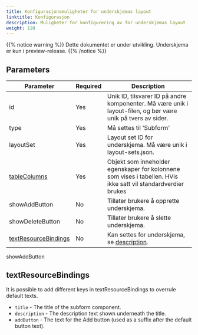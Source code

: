 ```yaml
---
title: Konfigurasjonsmuligheter for underskjemas layout
linktitle: Konfigurasjon
description: Muligheter for konfigurering av for underskjemas layout
weight: 120
---
```


{{% notice warning  %}}
Dette dokumentet er under utvikling. Underskjema er kun i preview-release.
{{% /notice %}}

## Parameters

| Parameter                                                                                                                 | Required | Description                                                                                                    |
| ------------------------------------------------------------------------------------------------------------------------- | -------- | -------------------------------------------------------------------------------------------------------------- |
| id                                                                                                                        | Yes      | Unik ID, tilsvarer ID på andre komponenter. Må være unik i layout-filen, og bør være unik på tvers av sider.   |
| type                                                                                                                      | Yes      | Må settes til 'Subform'                                                                                        |
| layoutSet                                                                                                                 | Yes      | Layout set ID for underskjema. Må være unik i layout-sets.json.                                                |
| [tableColumns](../../../../app/development/ux/fields/grouping/repeating/table/#widths-alignment-and-overflow-for-columns) | Yes      | Objekt som inneholder egenskaper for kolonnene som vises i tabellen. HVis ikke satt vil standardverdier brukes |
| showAddButton                                                                                                             | No       | Tillater brukere å opprette underskjema.                                                                       |
| showDeleteButton                                                                                                          | No       | Tillater brukere å slette underskjema.                                                                         |
| [textResourceBindings](#textresourcebindings)                                                                             | No       | Kan settes for underskjema, se [description](#textresourcebindings).                                           |

showAddButton

## textResourceBindings

It is possible to add different keys in textResourceBindings to overrule default texts.

- `title` - The title of the subform component.
- `description` - The description text shown underneath the title.
- `addButton` - The text for the Add button (used as a suffix after the default button text).

